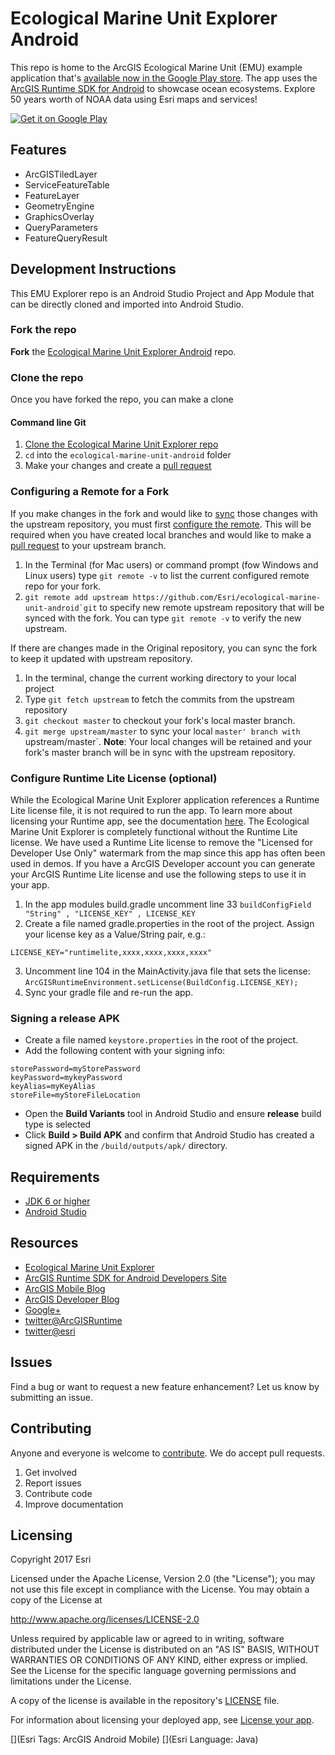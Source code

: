 # Ecological Marine Unit Explorer Android

This repo is home to the ArcGIS Ecological Marine Unit (EMU) example application that's [available now in the Google Play store](https://play.google.com/store/apps/details?id=com.esri.android.ecologicalmarineunitexplorer).  The app uses the [ArcGIS Runtime SDK for Android](https://developers.arcgis.com/android/) to showcase ocean ecosystems.  Explore 50 years worth of NOAA data using Esri maps and services!

<a href="https://play.google.com/store/apps/details?id=com.esri.android.ecologicalmarineunitexplorer">
  <img alt="Get it on Google Play"
       src="https://developer.android.com/images/brand/en_generic_rgb_wo_45.png" />
</a>

## Features
- ArcGISTiledLayer
- ServiceFeatureTable
- FeatureLayer
- GeometryEngine
- GraphicsOverlay
- QueryParameters
- FeatureQueryResult

## Development Instructions
This EMU Explorer repo is an Android Studio Project and App Module that can be directly cloned and imported into Android Studio. 

### Fork the repo
**Fork** the [Ecological Marine Unit Explorer Android](https://github.com/Esri/ecological-marine-unit-android/fork) repo.

### Clone the repo
Once you have forked the repo, you can make a clone

#### Command line Git
1. [Clone the Ecological Marine Unit Explorer repo](https://help.github.com/articles/fork-a-repo#step-2-clone-your-fork)
2. ```cd``` into the ```ecological-marine-unit-android``` folder
3. Make your changes and create a [pull request](https://help.github.com/articles/creating-a-pull-request)

### Configuring a Remote for a Fork
If you make changes in the fork and would like to [sync](https://help.github.com/articles/syncing-a-fork/) those changes with the upstream repository, you must first [configure the remote](https://help.github.com/articles/configuring-a-remote-for-a-fork/). This will be required when you have created local branches and would like to make a [pull request](https://help.github.com/articles/creating-a-pull-request) to your upstream branch.

1. In the Terminal (for Mac users) or command prompt (fow Windows and Linux users) type ```git remote -v``` to list the current configured remote repo for your fork.
2. ```git remote add upstream https://github.com/Esri/ecological-marine-unit-android`git``` to specify new remote upstream repository that will be synced with the fork. You can type ```git remote -v``` to verify the new upstream.

If there are changes made in the Original repository, you can sync the fork to keep it updated with upstream repository.

1. In the terminal, change the current working directory to your local project
2. Type ```git fetch upstream``` to fetch the commits from the upstream repository
3. ```git checkout master``` to checkout your fork's local master branch.
4. ```git merge upstream/master``` to sync your local `master' branch with `upstream/master`. **Note**: Your local changes will be retained and your fork's master branch will be in sync with the upstream repository.

### Configure Runtime Lite License (optional)
While the Ecological Marine Unit Explorer application references a Runtime Lite license file, it is not required to run the app.  To learn more about licensing your Runtime app, see the documentation [here](https://developers.arcgis.com/arcgis-runtime/licensing/).  The Ecological Marine Unit Explorer is completely functional without the Runtime Lite license. We have used a Runtime Lite license to remove the "Licensed for Developer Use Only" watermark from the map since this app has often been used in demos. If you have a ArcGIS Developer account you can generate your ArcGIS Runtime Lite license and use the following steps to use it in your app.

1.  In the app modules build.gradle uncomment line 33 `buildConfigField "String" , "LICENSE_KEY" , LICENSE_KEY`
2.  Create a file named gradle.properties in the root of the project.  Assign your license key as a Value/String pair, e.g.: 

```
LICENSE_KEY="runtimelite,xxxx,xxxx,xxxx,xxxx"
```

3.  Uncomment line 104 in the MainActivity.java file that sets the license:  `ArcGISRuntimeEnvironment.setLicense(BuildConfig.LICENSE_KEY);`
4.  Sync your gradle file and re-run the app.

### Signing a release APK
- Create a file named `keystore.properties` in the root of the project. 
- Add the following content with your signing info: 

```
storePassword=myStorePassword
keyPassword=mykeyPassword
keyAlias=myKeyAlias
storeFile=myStoreFileLocation
```

- Open the **Build Variants** tool in Android Studio and ensure **release** build type is selected
- Click **Build > Build APK** and confirm that Android Studio has created a signed APK in the `/build/outputs/apk/` directory.  


## Requirements
* [JDK 6 or higher](http://www.oracle.com/technetwork/java/javase/downloads/index.html)
* [Android Studio](http://developer.android.com/sdk/index.html)

## Resources
* [Ecological Marine Unit Explorer](README.md)
* [ArcGIS Runtime SDK for Android Developers Site](https://developers.arcgis.com/android/)
* [ArcGIS Mobile Blog](http://blogs.esri.com/esri/arcgis/category/mobile/)
* [ArcGIS Developer Blog](http://blogs.esri.com/esri/arcgis/category/developer/)
* [Google+](https://plus.google.com/+esri/posts)
* [twitter@ArcGISRuntime](https://twitter.com/ArcGISRuntime)
* [twitter@esri](http://twitter.com/esri)

## Issues
Find a bug or want to request a new feature enhancement?  Let us know by submitting an issue.

## Contributing
Anyone and everyone is welcome to [contribute](https://github.com/Esri/ecological-marine-unit-android/blob/master/CONTRIBUTING.md). We do accept pull requests.

1. Get involved
2. Report issues
3. Contribute code
4. Improve documentation

## Licensing
Copyright 2017 Esri

Licensed under the Apache License, Version 2.0 (the "License"); you may not use this file except in compliance with the License. You may obtain a copy of the License at

http://www.apache.org/licenses/LICENSE-2.0

Unless required by applicable law or agreed to in writing, software distributed under the License is distributed on an "AS IS" BASIS, WITHOUT WARRANTIES OR CONDITIONS OF ANY KIND, either express or implied. See the License for the specific language governing permissions and limitations under the License.

A copy of the license is available in the repository's [LICENSE](LICENSE) file.

For information about licensing your deployed app, see [License your app](https://developers.arcgis.com/android/latest/guide/license-your-app.htm).

[](Esri Tags: ArcGIS Android Mobile)
[](Esri Language: Java)
